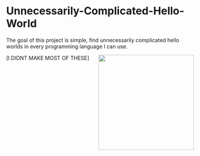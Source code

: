 # Unnecessarily-Complicated-Hello-World
The goal of this project is simple, find unnecessarily complicated hello worlds in every programming language I can use.

[I DIDNT MAKE MOST OF THESE]
<img align="right" src="https://phoneky.co.uk/thumbs/screensavers/down/games/mariobross_W0ZcCIk6.gif" height="256" width="256">

